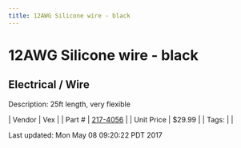 ```yaml
---
title: 12AWG Silicone wire - black
---
```


# 12AWG Silicone wire - black
## Electrical / Wire
Description: 	25ft length, very flexible 

| Vendor | Vex | 
| Part # | [217-4056](http://www.vexrobotics.com/vexpro/motors-electronics/siliconewire.html) | 
| Unit Price | $29.99 | 
| Tags: |  | 

Last updated: Mon May 08 09:20:22 PDT 2017